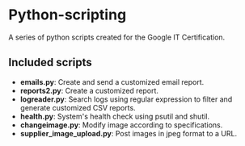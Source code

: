 # Python-scripting
A series of python scripts created for the Google IT Certification.

## Included scripts

* **emails.py**: Create and send a customized email report.
* **reports2.py**: Create a customized report.
* **logreader.py**: Search logs using regular expression to filter and generate customized CSV reports.
* **health.py**: System's health check using psutil and shutil.
* **changeimage.py**: Modify image according to specifications.
* **supplier_image_upload.py**: Post images in jpeg format to a URL.
